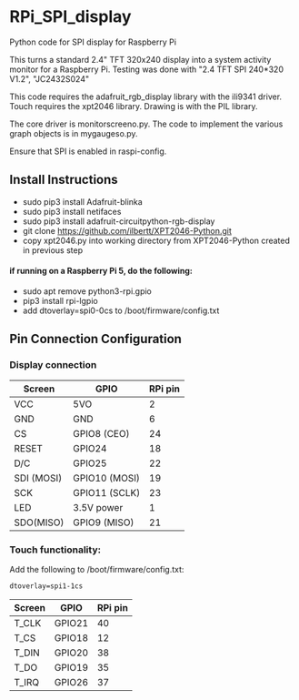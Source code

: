 # RPi_SPI_display
Python code for SPI display for Raspberry Pi

This turns a standard 2.4" TFT 320x240 display into a system activity
monitor for a Raspberry Pi. Testing was done with "2.4 TFT SPI 240*320 V1.2", "JC2432S024"

This code requires the adafruit_rgb_display library with the ili9341 driver. Touch requires the xpt2046 library. Drawing is with the PIL library.

The core driver is monitorscreeno.py. The code to implement the various graph objects is in mygaugeso.py.

Ensure that SPI is enabled in raspi-config.

## Install Instructions
- sudo pip3 install Adafruit-blinka
- sudo pip3 install netifaces
- sudo pip3 install adafruit-circuitpython-rgb-display
- git clone https://github.com/ilbertt/XPT2046-Python.git
- copy xpt2046.py into working directory from XPT2046-Python created in previous step
#### if running on a Raspberry Pi 5, do the following:
- sudo apt remove python3-rpi.gpio
- pip3 install rpi-lgpio
- add dtoverlay=spi0-0cs to /boot/firmware/config.txt

## Pin Connection Configuration

### Display connection
|Screen |GPIO | RPi pin |
|-------|-----|---------|
|VCC | 5VO | 2 |
|GND | GND | 6 |
|CS | GPIO8 (CEO) | 24 |
|RESET | GPIO24 | 18 |
|D/C | GPIO25 | 22 |
|SDI (MOSI) | GPIO10 (MOSI) | 19 |
|SCK | GPIO11 (SCLK) | 23 |
|LED | 3.5V power | 1 |
|SDO(MISO) | GPIO9 (MISO) | 21 |

### Touch functionality:
Add the following to /boot/firmware/config.txt: 

`dtoverlay=spi1-1cs`

|Screen |GPIO | RPi pin |
|-------|-----|---------|
|T_CLK | GPIO21 | 40 |
|T_CS | GPIO18 | 12 |
|T_DIN | GPIO20 | 38 |
|T_DO | GPIO19 | 35 | 
|T_IRQ | GPIO26 | 37 |


